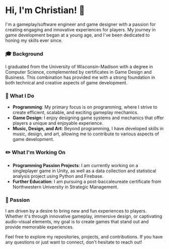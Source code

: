 # Hi, I'm Christian! 👋

I'm a gameplay/software engineer and game designer with a passion for creating engaging and innovative experiences for players. My journey in game development began at a young age, and I've been dedicated to honing my skills ever since.

### 🎓 Background
I graduated from the University of Wisconsin-Madison with a degree in Computer Science, complemented by certificates in Game Design and Business. This combination has provided me with a strong foundation in both technical and creative aspects of game development.

### 🚀 What I Do
- **Programming**: My primary focus is on programming, where I strive to create efficient, scalable, and exciting gameplay mechanics.
- **Game Design**: I enjoy designing game systems and mechanics that offer players a unique and enjoyable experience.
- **Music, Design, and Art**: Beyond programming, I have developed skills in music, design, and art, allowing me to contribute to various aspects of game development.

### ✏️ What I'm Working On
- **Programming Passion Projects**: I am currently working on a singleplayer game in Unity, as well as a data collection and statistical analysis project using Python and Firebase.
- **Further Education**: I am pursuing a post-baccaleureate certificate from Northwestern University in Strategic Management.

### 🌟 Passion
I am driven by a desire to bring new and fun experiences to players. Whether it's through innovative gameplay, immersive design, or captivating audio-visual elements, my goal is to create games that stand out and provide memorable experiences.

Feel free to explore my repositories, projects, and contributions. If you have any questions or just want to connect, don't hesitate to reach out!

